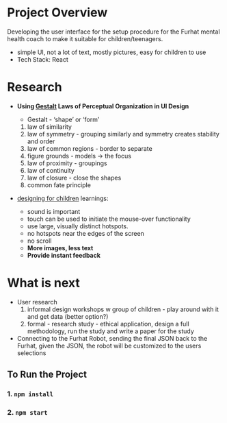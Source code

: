 # Project Overview

Developing the user interface for the setup procedure for the Furhat mental health coach to make it suitable for children/teenagers.
- simple UI, not a lot of text, mostly pictures, easy for children to use
- Tech Stack: React

# Research

- **Using [Gestalt](https://uxplanet.org/using-gestalt-laws-of-perceptual-organization-in-ui-design-77d4eb8201f9) Laws of Perceptual Organization in UI Design**
    - Gestalt - ‘shape’ or ‘form’
    1. law of similarity
    2. law of symmetry - grouping similarly and symmetry creates stability and order
    3. law of common regions - border to separate
    4. figure grounds - models → the focus
    5. law of proximity - groupings
    6. law of continuity
    7. law of closure - close the shapes
    8. common fate principle

- [designing for children](https://www.smashingmagazine.com/2015/08/designing-web-interfaces-for-kids/) learnings:
    - sound is important
    - touch can be used to initiate the mouse-over functionality
    - use large, visually distinct hotspots.
    - no hotspots near the edges of the screen
    - no scroll
    - **More images, less text**
    - **Provide instant feedback**

# What is next
- User research
    1. informal design workshops w group of children - play around with it and get data (better option?)
    2. formal - research study - ethical application, design a full methodology, run the study and write a paper for the study
- Connecting to the Furhat Robot, sending the final JSON back to the Furhat, given the JSON, the robot will be customized to the users selections


## To Run the Project

### 1. `npm install`

### 2. `npm start`

